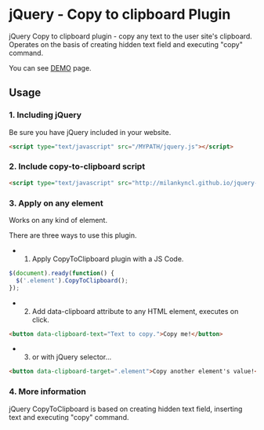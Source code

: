 jQuery - Copy to clipboard Plugin
================

jQuery Copy to clipboard plugin - copy any text to the user site's clipboard. Operates on the basis of creating hidden text field and executing "copy" command.

You can see [DEMO](http://milankyncl.github.io/jquery-copy-to-clipboard/) page.


## Usage

### 1. Including jQuery

Be sure you have jQuery included in your website.

```html
<script type="text/javascript" src="/MYPATH/jquery.js"></script>
```

### 2. Include copy-to-clipboard script

```html
<script type="text/javascript" src="http://milankyncl.github.io/jquery-copy-to-clipboard/jquery.copy-to-clipboard.js"></script>
```

### 3. Apply on any element

Works on any kind of element.

There are three ways to use this plugin.

- 1. Apply CopyToClipboard plugin with a JS Code.

```javascript
$(document).ready(function() {
  $('.element').CopyToClipboard();
});
```

- 2. Add data-clipboard attribute to any HTML element, executes on click.

```html
<button data-clipboard-text="Text to copy.">Copy me!</button>
```

- 3. or with jQuery selector...

```html
<button data-clipboard-target=".element">Copy another element's value!</button>
```

### 4. More information

jQuery CopyToClipboard is based on creating hidden text field, inserting text and executing "copy" command.
